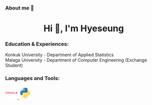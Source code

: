 ### About me 👋
<h1 align="center">Hi 👋, I'm Hyeseung</h1>


<h3 align="left">Education & Experiences:</h3>
<p align="left"> 
  Konkuk University - Department of Applied Statistics </br>
  Malaga University - Department of Computer Engineering (Exchange Student)
  
</p>


<h3 align="left">Languages and Tools:</h3>
<p align="left"> <a href="https://www.oracle.com/" target="_blank" rel="noreferrer"> <img src="https://raw.githubusercontent.com/devicons/devicon/master/icons/oracle/oracle-original.svg" alt="oracle" width="40" height="40"/> </a> <a href="https://www.python.org" target="_blank" rel="noreferrer"> <img src="https://raw.githubusercontent.com/devicons/devicon/master/icons/python/python-original.svg" alt="python" width="40" height="40"/> </a> </p>
